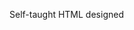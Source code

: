 Self-taught HTML designed
              
 
 
 
      
 
 
                                                                                                             